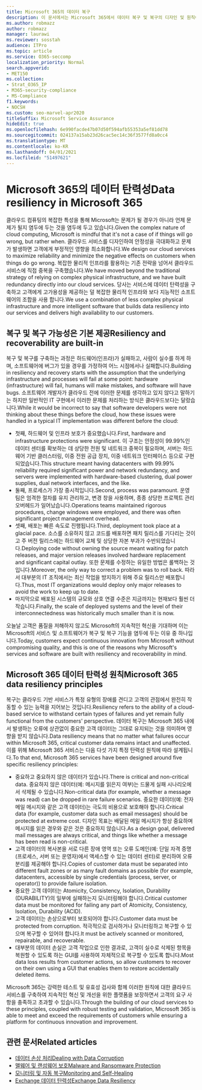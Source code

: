 ```yaml
---
title: Microsoft 365의 데이터 복구
description: 이 문서에서는 Microsoft 365에서 데이터 복구 및 복구의 디자인 및 원칙에 대해 자세히 알아보습니다.
ms.author: robmazz
author: robmazz
manager: laurawi
ms.reviewer: sosstah
audience: ITPro
ms.topic: article
ms.service: O365-seccomp
localization_priority: Normal
search.appverid:
- MET150
ms.collection:
- Strat_O365_IP
- M365-security-compliance
- MS-Compliance
f1.keywords:
- NOCSH
ms.custom: seo-marvel-apr2020
titleSuffix: Microsoft Service Assurance
hideEdit: true
ms.openlocfilehash: 6e990facde47b07d50f594afb55353a5ef81dd78
ms.sourcegitcommit: 024137a15ab23d26cac5ec14c36f3577fd8a0cc4
ms.translationtype: MT
ms.contentlocale: ko-KR
ms.lasthandoff: 04/01/2021
ms.locfileid: "51497621"
---
```

# <a name="data-resiliency-in-microsoft-365"></a><span data-ttu-id="ab788-103">Microsoft 365의 데이터 탄력성</span><span class="sxs-lookup"><span data-stu-id="ab788-103">Data resiliency in Microsoft 365</span></span>

<span data-ttu-id="ab788-104">클라우드 컴퓨팅의 복잡한 특성을 통해 Microsoft는 문제가 될 경우가 아니라 언제 문제가 될지 염두에 두는 것을 염두에 두고 있습니다.</span><span class="sxs-lookup"><span data-stu-id="ab788-104">Given the complex nature of cloud computing, Microsoft is mindful that it's not a case of if things will go wrong, but rather when.</span></span> <span data-ttu-id="ab788-105">클라우드 서비스를 디자인하여 안정성을 극대화하고 문제가 발생하면 고객에게 부정적인 영향을 최소화합니다.</span><span class="sxs-lookup"><span data-stu-id="ab788-105">We design our cloud services to maximize reliability and minimize the negative effects on customers when things do go wrong.</span></span> <span data-ttu-id="ab788-106">복잡한 물리적 인프라를 활용하는 기존 전략을 넘어서 클라우드 서비스에 직접 중복을 구축했습니다.</span><span class="sxs-lookup"><span data-stu-id="ab788-106">We have moved beyond the traditional strategy of relying on complex physical infrastructure, and we have built redundancy directly into our cloud services.</span></span> <span data-ttu-id="ab788-107">당사는 서비스에 데이터 탄력성을 구축하고 고객에게 고가용성을 제공하는 덜 복잡한 물리적 인프라와 보다 지능적인 소프트웨어의 조합을 사용 합니다.</span><span class="sxs-lookup"><span data-stu-id="ab788-107">We use a combination of less complex physical infrastructure and more intelligent software that builds data resiliency into our services and delivers high availability to our customers.</span></span>

## <a name="resiliency-and-recoverability-are-built-in"></a><span data-ttu-id="ab788-108">복구 및 복구 가능성은 기본 제공</span><span class="sxs-lookup"><span data-stu-id="ab788-108">Resiliency and recoverability are built-in</span></span>

<span data-ttu-id="ab788-109">복구 및 복구를 구축하는 과정은 하드웨어(인프라)가 실패하고, 사람이 실수를 하게 하며, 소프트웨어에 버그가 있을 경우를 가정하여 어느 시점에서나 실패합니다.</span><span class="sxs-lookup"><span data-stu-id="ab788-109">Building in resiliency and recovery starts with the assumption that the underlying infrastructure and processes will fail at some point: hardware (infrastructure) will fail, humans will make mistakes, and software will have bugs.</span></span> <span data-ttu-id="ab788-110">소프트웨어 개발자가 클라우드 전에 이러한 문제를 생각하고 있지 않다고 말하기는 하지만 일반적인 IT 구현에서 이러한 문제를 처리하는 방식은 클라우드보다는 달랐습니다.</span><span class="sxs-lookup"><span data-stu-id="ab788-110">While it would be incorrect to say that software developers were not thinking about these things before the cloud, how these issues were handled in a typical IT implementation was different before the cloud:</span></span>

- <span data-ttu-id="ab788-111">첫째, 하드웨어 및 인프라 보호가 중요했습니다.</span><span class="sxs-lookup"><span data-stu-id="ab788-111">First, hardware and infrastructure protections were significant.</span></span> <span data-ttu-id="ab788-112">이 구조는 안정성이 99.99%인 데이터 센터를 확보하는 데 상당한 전원 및 네트워크 중복이 필요하며, 서버는 하드웨어 기반 클러스터링, 이중 전원 공급 장치, 이중 네트워크 인터페이스 등으로 구현되었습니다.</span><span class="sxs-lookup"><span data-stu-id="ab788-112">This structure meant having datacenters with 99.99% reliability required significant power and network redundancy, and servers were implemented with hardware-based clustering, dual power supplies, dual network interfaces, and the like.</span></span>
- <span data-ttu-id="ab788-113">둘째, 프로세스가 가장 중시적입니다.</span><span class="sxs-lookup"><span data-stu-id="ab788-113">Second, process was paramount.</span></span> <span data-ttu-id="ab788-114">운영 팀은 엄격한 절차를 유지 관리하고, 변경 창을 사용하며, 종종 상당한 프로젝트 관리 오버헤드가 일어났습니다.</span><span class="sxs-lookup"><span data-stu-id="ab788-114">Operations teams maintained rigorous procedures, change windows were employed, and there was often significant project management overhead.</span></span>
- <span data-ttu-id="ab788-115">셋째, 배포는 빠른 속도로 진행됩니다.</span><span class="sxs-lookup"><span data-stu-id="ab788-115">Third, deployment took place at a glacial pace.</span></span> <span data-ttu-id="ab788-116">소스를 소유하지 않고 코드를 배포하면 패치 릴리스를 기다리는 것이고 주 버전 릴리스에는 하드웨어 교체 및 상당한 자본 부과가 수반되었습니다.</span><span class="sxs-lookup"><span data-stu-id="ab788-116">Deploying code without owning the source meant waiting for patch releases, and major version releases involved hardware replacement and significant capital outlay.</span></span> <span data-ttu-id="ab788-117">또한 문제를 수정하는 유일한 방법은 롤백하는 것입니다.</span><span class="sxs-lookup"><span data-stu-id="ab788-117">Moreover, the only way to correct a problem was to roll back.</span></span> <span data-ttu-id="ab788-118">따라서 대부분의 IT 조직에서는 최신 작업을 방지하기 위해 주요 릴리스만 배포합니다.</span><span class="sxs-lookup"><span data-stu-id="ab788-118">Thus, most IT organizations would deploy only major releases to avoid the work to keep up to date.</span></span>
- <span data-ttu-id="ab788-119">마지막으로 배포된 시스템의 규모와 상호 연결 수준은 지금까지는 현재보다 훨씬 더 작습니다.</span><span class="sxs-lookup"><span data-stu-id="ab788-119">Finally, the scale of deployed systems and the level of their interconnectedness was historically much smaller than it is now.</span></span>

<span data-ttu-id="ab788-120">오늘날 고객은 품질을 저해하지 않고도 Microsoft의 지속적인 혁신을 기대하며 이는 Microsoft의 서비스 및 소프트웨어가 복구 및 복구 기능을 염두에 두는 이유 중 하나입니다.</span><span class="sxs-lookup"><span data-stu-id="ab788-120">Today, customers expect continuous innovation from Microsoft without compromising quality, and this is one of the reasons why Microsoft's services and software are built with resiliency and recoverability in mind.</span></span>

## <a name="microsoft-365-data-resiliency-principles"></a><span data-ttu-id="ab788-121">Microsoft 365 데이터 탄력성 원칙</span><span class="sxs-lookup"><span data-stu-id="ab788-121">Microsoft 365 data resiliency principles</span></span>

<span data-ttu-id="ab788-122">복구는 클라우드 기반 서비스가 특정 유형의 장애를 견디고 고객의 관점에서 완전히 작동할 수 있는 능력을 지어보는 것입니다.</span><span class="sxs-lookup"><span data-stu-id="ab788-122">Resiliency refers to the ability of a cloud-based service to withstand certain types of failures and yet remain fully functional from the customers' perspective.</span></span> <span data-ttu-id="ab788-123">데이터 복구는 Microsoft 365 내에서 발생하는 오류에 상관없이 중요한 고객 데이터는 그대로 유지되는 것을 의미하며 영향을 받지 않습니다.</span><span class="sxs-lookup"><span data-stu-id="ab788-123">Data resiliency means that no matter what failures occur within Microsoft 365, critical customer data remains intact and unaffected.</span></span> <span data-ttu-id="ab788-124">이를 위해 Microsoft 365 서비스는 다음 다섯 가지 특정 탄력성 원칙에 따라 설계됩니다.</span><span class="sxs-lookup"><span data-stu-id="ab788-124">To that end, Microsoft 365 services have been designed around five specific resiliency principles:</span></span>

- <span data-ttu-id="ab788-125">중요하고 중요하지 않은 데이터가 있습니다.</span><span class="sxs-lookup"><span data-stu-id="ab788-125">There is critical and non-critical data.</span></span> <span data-ttu-id="ab788-126">중요하지 않은 데이터(예: 메시지를 읽은지 여부)는 드물게 실패 시나리오에서 삭제될 수 있습니다.</span><span class="sxs-lookup"><span data-stu-id="ab788-126">Non-critical data (for example, whether a message was read) can be dropped in rare failure scenarios.</span></span> <span data-ttu-id="ab788-127">중요한 데이터(예: 전자 메일 메시지와 같은 고객 데이터)는 극도의 비용으로 보호해야 합니다.</span><span class="sxs-lookup"><span data-stu-id="ab788-127">Critical data (for example, customer data such as email messages) should be protected at extreme cost.</span></span> <span data-ttu-id="ab788-128">디자인 목표는 배달된 메일 메시지가 항상 중요하며 메시지를 읽은 경우와 같은 것은 중요하지 않습니다.</span><span class="sxs-lookup"><span data-stu-id="ab788-128">As a design goal, delivered mail messages are always critical, and things like whether a message has been read is non-critical.</span></span>
- <span data-ttu-id="ab788-129">고객 데이터의 복사본을 서로 다른 장애 영역 또는 오류 도메인(예: 단일 자격 증명(프로세스, 서버 또는 운영자)에서 액세스할 수 있는 데이터 센터)로 분리하여 오류 분리를 제공해야 합니다.</span><span class="sxs-lookup"><span data-stu-id="ab788-129">Copies of customer data must be separated into different fault zones or as many fault domains as possible (for example, datacenters, accessible by single credentials (process, server, or operator)) to provide failure isolation.</span></span> 
- <span data-ttu-id="ab788-130">중요한 고객 데이터는 Atomicity, Consistency, Isolation, Durability (DURABILITY)의 일부에 실패하는지 모니터링해야 합니다.</span><span class="sxs-lookup"><span data-stu-id="ab788-130">Critical customer data must be monitored for failing any part of Atomicity, Consistency, Isolation, Durability (ACID).</span></span>
- <span data-ttu-id="ab788-131">고객 데이터는 손상으로부터 보호되어야 합니다.</span><span class="sxs-lookup"><span data-stu-id="ab788-131">Customer data must be protected from corruption.</span></span> <span data-ttu-id="ab788-132">적극적으로 검사하거나 모니터링하고 복구할 수 있으며 복구할 수 있어야 합니다.</span><span class="sxs-lookup"><span data-stu-id="ab788-132">It must be actively scanned or monitored, repairable, and recoverable.</span></span>
- <span data-ttu-id="ab788-133">대부분의 데이터 손실은 고객 작업으로 인한 결과로, 고객이 실수로 삭제된 항목을 복원할 수 있도록 하는 GUI를 사용하여 자체적으로 복구할 수 있도록 합니다.</span><span class="sxs-lookup"><span data-stu-id="ab788-133">Most data loss results from customer actions, so allow customers to recover on their own using a GUI that enables them to restore accidentally deleted items.</span></span>

<span data-ttu-id="ab788-134">Microsoft 365는 강력한 테스트 및 유효성 검사와 함께 이러한 원칙에 대한 클라우드 서비스를 구축하여 지속적인 혁신 및 개선을 위한 플랫폼을 보장하면서 고객의 요구 사항을 충족하고 초과할 수 있습니다.</span><span class="sxs-lookup"><span data-stu-id="ab788-134">Through the building of our cloud services to these principles, coupled with robust testing and validation, Microsoft 365 is able to meet and exceed the requirements of customers while ensuring a platform for continuous innovation and improvement.</span></span>

## <a name="related-articles"></a><span data-ttu-id="ab788-135">관련 문서</span><span class="sxs-lookup"><span data-stu-id="ab788-135">Related articles</span></span>

- [<span data-ttu-id="ab788-136">데이터 손상 처리</span><span class="sxs-lookup"><span data-stu-id="ab788-136">Dealing with Data Corruption</span></span>](assurance-dealing-with-data-corruption.md)
- [<span data-ttu-id="ab788-137">맬웨어 및 랜섬웨어 보호</span><span class="sxs-lookup"><span data-stu-id="ab788-137">Malware and Ransomware Protection</span></span>](assurance-malware-and-ransomware-protection.md)
- [<span data-ttu-id="ab788-138">모니터링 및 자동 복구</span><span class="sxs-lookup"><span data-stu-id="ab788-138">Monitoring and Self-Healing</span></span>](assurance-monitoring-and-self-healing.md)
- [<span data-ttu-id="ab788-139">Exchange 데이터 탄력성</span><span class="sxs-lookup"><span data-stu-id="ab788-139">Exchange Data Resiliency</span></span>](assurance-exchange-data-resiliency.md)
